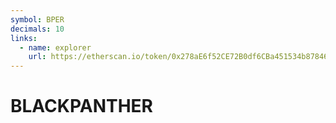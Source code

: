 ```yaml
---
symbol: BPER
decimals: 10
links:
  - name: explorer
    url: https://etherscan.io/token/0x278aE6f52CE72B0df6CBa451534b87846ACC9D65
---
```


# BLACKPANTHER

